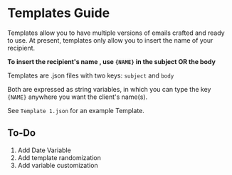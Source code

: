 # Templates Guide

Templates allow you to have multiple versions of emails crafted and ready to use.
At present, templates only allow you to insert the name of your recipient. 

**To insert the recipient's name , use `{NAME}` in the subject OR the body**


Templates are .json files with two keys:
`subject` and `body`  

Both are expressed as string variables, in which you can type the key `{NAME}` anywhere you want the client's name(s).

See `Template 1.json` for an example Template.

## To-Do

1. Add Date Variable
2. Add template randomization
3. Add variable customization